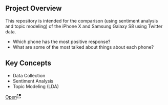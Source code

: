 ## Project Overview

This repository is intended for the comparison (using sentiment analysis and topic modeling) of the iPhone X and Samsung Galaxy S8 using Twitter data.

- Which phone has the most positive response?
- What are some of the most talked about things about each phone?

## Key Concepts

- Data Collection
- Sentiment Analysis
- Topic Modeling (LDA)

<div class="index-pop">
    <a target="_blank" title="Open Block a52686c4ca42909a43a1dbac744689aa a new window." href="https://bl.ocks.org/ahipolito94/raw/a52686c4ca42909a43a1dbac744689aa/236da2e30a37b92a454a75e8ed213ec88cb7bd8a/">Open<svg height="16" width="12"><path d="M11 10h1v3c0 0.55-0.45 1-1 1H1c-0.55 0-1-0.45-1-1V3c0-0.55 0.45-1 1-1h3v1H1v10h10V10zM6 2l2.25 2.25-3.25 3.25 1.5 1.5 3.25-3.25 2.25 2.25V2H6z"></path></svg></a>
  </div>
